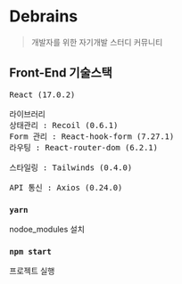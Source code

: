 # Debrains

> 개발자를 위한 자기개발 스터디 커뮤니티

## Front-End 기술스택

<pre>
React (17.0.2)

라이브러리
상태관리 : Recoil (0.6.1)
Form 관리 : React-hook-form (7.27.1)
라우팅 : React-router-dom (6.2.1)

스타일링 : Tailwinds (0.4.0)

API 통신 : Axios (0.24.0)
</pre>

### `yarn`

nodoe_modules 설치

### `npm start`

프로젝트 실행
